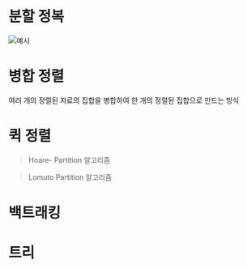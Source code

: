# 분할 정복

![예시](https://github.com/Demopeu/TLI/assets/156268475/becba3ef-a26c-4d5d-b06b-42164525cac5)

# 병합 정렬

여러 개의 정렬된 자료의 집합을 병합하여 한 개의 정렬된 집합으로 만드는 방식

# 퀵 정렬

> Hoare- Partition 알고리즘

> Lomuto Partition 알고리즘

# 백트래킹

 # 트리
